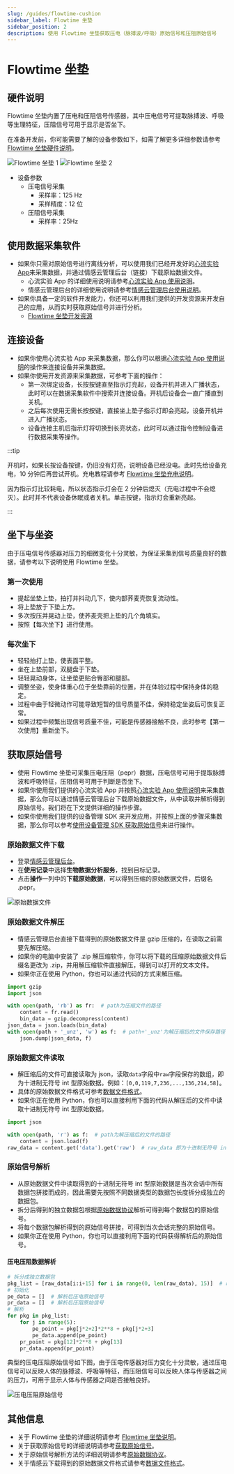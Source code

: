 ```yaml
---
slug: /guides/flowtime-cushion
sidebar_label: Flowtime 坐垫
sidebar_position: 2
description: 使用 Flowtime 坐垫获取压电（脉搏波/呼吸）原始信号和压阻原始信号
---
```


# Flowtime 坐垫

## 硬件说明

Flowtime 坐垫内置了压电和压阻信号传感器，其中压电信号可提取脉搏波、呼吸等生理特征，压阻信号可用于显示是否坐下。

在准备开发前，你可能需要了解的设备参数如下，如需了解更多详细参数请参考 [Flowtime 坐垫硬件说明](./链接到设备-Flowtime坐垫硬件说明)。

![Flowtime 坐垫 1](./image/flowtime-cushion-1.png)
![Flowtime 坐垫 2](./image/flowtime-cushion-2.png)

- 设备参数
  - 压电信号采集
    - 采样率：125 Hz
    - 采样精度：12 位
  - 压阻信号采集
    - 采样率：25Hz

## 使用数据采集软件

- 如果你只需对原始信号进行离线分析，可以使用我们已经开发好的[心流实验 App](./)来采集数据，并通过情感云管理后台（链接）下载原始数据文件。
  - 心流实验 App 的详细使用说明请参考[心流实验 App 使用说明](./)。
  - 情感云管理后台的详细使用说明请参考[情感云管理后台使用说明](./)。
- 如果你具备一定的软件开发能力，你还可以利用我们提供的开发资源来开发自己的应用，从而实时获取原始信号并进行分析。
  -  [Flowtime 坐垫开发资源](./链接到设备-Flowtime坐垫开发资源)

## 连接设备

- 如果你使用心流实验 App 来采集数据，那么你可以根据[心流实验 App 使用说明](./)的操作来连接设备并采集数据。
- 如果你使用开发资源来采集数据，可参考下面的操作：
  - 第一次绑定设备，长按按键直至指示灯亮起，设备开机并进入广播状态，此时可以在数据采集软件中搜索并连接设备。开机后设备会一直广播直到关机。
  - 之后每次使用无需长按按键，直接坐上垫子指示灯即会亮起，设备开机并进入广播状态。
  - 设备连接主机后指示灯将切换到长亮状态，此时可以通过指令控制设备进行数据采集等操作。

:::tip

开机时，如果长按设备按键，仍旧没有灯亮，说明设备已经没电。此时先给设备充电，10 分钟后再尝试开机。充电教程请参考 [Flowtime 坐垫充电说明](./链接到设备-Flowtime头环使用说明-充电)。

因为指示灯比较耗电，所以状态指示灯会在 2 分钟后熄灭（充电过程中不会熄灭）。此时并不代表设备休眠或者关机。单击按键，指示灯会重新亮起。

:::

## 坐下与坐姿

由于压电信号传感器对压力的细微变化十分灵敏，为保证采集到信号质量良好的数据，请参考以下说明使用 Flowtime 坐垫。

### 第一次使用

- 提起坐垫上垫，拍打并抖动几下，使内部荞麦壳恢复流动性。
- 将上垫放于下垫上方。
- 多次按压并晃动上垫，使荞麦壳把上垫的几个角填实。
- 按照【每次坐下】进行使用。

### 每次坐下

- 轻轻拍打上垫，使表面平整。
- 坐在上垫前部，双腿盘于下垫。
- 轻轻晃动身体，让坐垫更贴合臀部和腿部。
- 调整坐姿，使身体重心位于坐垫靠前的位置，并在体验过程中保持身体的稳定。
- 过程中由于轻微动作可能导致短暂的信号质量不佳，保持稳定坐姿后可恢复正常。
- 如果过程中频繁出现信号质量不佳，可能是传感器接触不良，此时参考【第一次使用】重新坐下。

## 获取原始信号

- 使用 Flowtime 坐垫可采集压电压阻（pepr）数据，压电信号可用于提取脉搏波和呼吸特征，压阻信号可用于判断是否坐下。
- 如果你使用我们提供的心流实验 App 并按照[心流实验 App 使用说明](./)来采集数据，那么你可以通过情感云管理后台下载原始数据文件，从中读取并解析得到原始信号。我们将在下文提供详细的操作步骤。
- 如果你使用我们提供的设备管理 SDK 来开发应用，并按照上面的步骤采集数据，那么你可以参考[使用设备管理 SDK 获取原始信号](./链接到数据-使用设备管理SDK获取原始信号)来进行操作。

### 原始数据文件下载

- 登录[情感云管理后台](./)。
- 在**使用记录**中选择**生物数据分析服务**，找到目标记录。
- 点击**操作**一列中的**下载原始数据**，可以得到压缩的原始数据文件，后缀名 .pepr。

![原始数据文件](./image/pepr-raw-data-file.png)

### 原始数据文件解压

- 情感云管理后台直接下载得到的原始数据文件是 gzip 压缩的，在读取之前需要先解压缩。
- 如果你的电脑中安装了 .zip 解压缩软件，你可以将下载的压缩原始数据文件后缀名更改为 .zip，并用解压缩软件直接解压，得到可以打开的文本文件。
- 如果你正在使用 Python，你也可以通过代码的方式来解压缩。

```python
import gzip
import json

with open(path, 'rb') as fr:  # path为压缩文件的路径
    content = fr.read()
    bin_data = gzip.decompress(content)
json_data = json.loads(bin_data)
with open(path + '_unz', 'w') as f:  # path+'_unz'为解压缩后的文件保存路径
    json.dump(json_data, f)
```

### 原始数据文件读取

- 解压缩后的文件可直接读取为 json，读取`data`字段中`raw`字段保存的数组，即为十进制无符号 int 型原始数据。例如：`[0,0,119,7,236,...,136,214,58]`。
- 具体的原始数据文件格式可参考[数据文件格式](./)。
- 如果你正在使用 Python，你也可以直接利用下面的代码从解压后的文件中读取十进制无符号 int 型原始数据。

```python
import json

with open(path, 'r') as f:  # path为解压缩后的文件的路径
    content = json.load(f)
raw_data = content.get('data').get('raw')  # raw_data 即为十进制无符号 int 型原始数据
```

### 原始信号解析

- 从原始数据文件中读取得到的十进制无符号 int 型原始数据是当次会话中所有数据包拼接而成的，因此需要先按照不同数据类型的数据包长度拆分成独立的数据包。
- 拆分后得到的独立数据包根据[原始数据协议](./)解析可得到每个数据包的原始信号。
- 将每个数据包解析得到的原始信号拼接，可得到当次会话完整的原始信号。
- 如果你正在使用 Python，你也可以直接利用下面的代码获得解析后的原始信号。

#### 压电压阻数据解析

```python
# 拆分成独立数据包
pkg_list = [raw_data[i:i+15] for i in range(0, len(raw_data), 15)]  # raw_data 为十进制无符号 int 型原始数据
# 初始化
pe_data = []  # 解析后压电原始信号
pr_data = []  # 解析后压阻原始信号
# 解析
for pkg in pkg_list:
    for j in range(5):
        pe_point = pkg[j*2+2]*2**8 + pkg[j*2+3]
        pe_data.append(pe_point)
    pr_point = pkg[12]*2**8 + pkg[13]
    pr_data.append(pr_point)
```

典型的压电压阻原始信号如下图，由于压电传感器对压力变化十分灵敏，通过压电信号可以反映人体的脉搏波、呼吸等特征，而压阻信号可以反映人体与传感器之间的压力，可用于显示人体与传感器之间是否接触良好。

![压电压阻原始信号](./image/pepr-raw-signal.png)

## 其他信息

- 关于 Flowtime 坐垫的详细说明请参考 [Flowtime 坐垫说明](./链接到设备-Flowtime坐垫)。
- 关于获取原始信号的详细说明请参考[获取原始信号](./链接到数据-获取原始信号)。
- 关于原始信号解析方法的详细说明请参考[原始数据协议](./)。
- 关于情感云下载得到的原始数据文件格式请参考[数据文件格式](./)。
